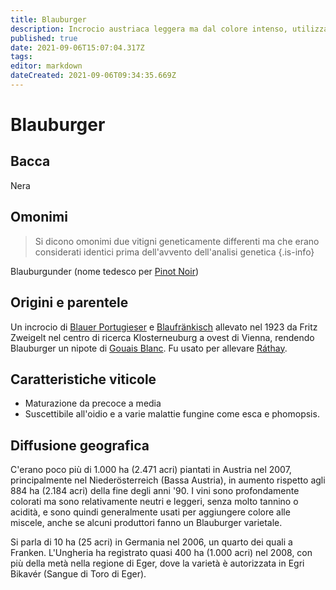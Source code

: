 ```yaml
---
title: Blauburger
description: Incrocio austriaca leggera ma dal colore intenso, utilizzato in blend.
published: true
date: 2021-09-06T15:07:04.317Z
tags: 
editor: markdown
dateCreated: 2021-09-06T09:34:35.669Z
---
```


# Blauburger

## Bacca
Nera

## Omonimi
> Si dicono omonimi due vitigni geneticamente differenti ma che erano considerati identici prima dell'avvento dell'analisi genetica
{.is-info}

Blauburgunder (nome tedesco per [Pinot Noir](/vitigni/Francia/bacca-nera/pinot-noir))

## Origini e parentele
Un incrocio di [Blauer Portugieser](/vitigni/Austria/bacca-nera/blauer-portugieser) e [Blaufränkisch](/vitigni/Austria/bacca-nera/blaufrankisch) allevato nel 1923 da Fritz Zweigelt nel centro di ricerca Klosterneuburg a ovest di Vienna, rendendo Blauburger un nipote di [Gouais Blanc](/vitigni/bacca-bianca/gouais-blanc). Fu usato per allevare [Ráthay](/vitigni/Austria/bacca-nera/rathay).

## Caratteristiche viticole
- Maturazione da precoce a media
- Suscettibile all'oidio e a varie malattie fungine come esca e phomopsis.

## Diffusione geografica
C'erano poco più di 1.000 ha (2.471 acri) piantati in Austria nel 2007, principalmente nel Niederösterreich (Bassa Austria), in aumento rispetto agli 884 ha (2.184 acri) della fine degli anni '90. I vini sono profondamente colorati ma sono relativamente neutri e leggeri, senza molto tannino o acidità, e sono quindi generalmente usati per aggiungere colore alle miscele, anche se alcuni produttori fanno un Blauburger varietale.

Si parla di 10 ha (25 acri) in Germania nel 2006, un quarto dei quali a Franken. L'Ungheria ha registrato quasi 400 ha (1.000 acri) nel 2008, con più della metà nella regione di Eger, dove la varietà è autorizzata in Egri Bikavér (Sangue di Toro di Eger).